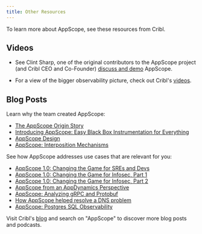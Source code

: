 ```yaml
---
title: Other Resources
---
```


To learn more about AppScope, see these resources from Cribl.

## Videos

- See Clint Sharp, one of the original contributors to the AppScope project (and Cribl CEO and Co-Founder) [discuss and demo](https://vimeo.com/730488487) AppScope.

- For a view of the bigger observability picture, check out Cribl's [videos](https://cribl.io/resources/?category=videos).

## Blog Posts

Learn why the team created AppScope:

- [The AppScope Origin Story](https://cribl.io/blog/the-appscope-origin-story/)  
- [Introducing AppScope: Easy Black Box Instrumentation for Everything](https://cribl.io/blog/introducing-appscope-easy-black-box-instrumentation-for-everything/)
- [AppScope Design](https://cribl.io/blog/appscope-design/)
- [AppScope: Interposition Mechanisms](https://cribl.io/blog/interposition-mechanisms/)

See how AppScope addresses use cases that are relevant for you:

- [AppScope 1.0: Changing the Game for SREs and Devs](https://cribl.io/blog/appscope-1-0-changing-the-game-for-sres-and-devs/)
- [AppScope 1.0: Changing the Game for Infosec, Part 1](https://cribl.io/blog/appscope-1-0-changing-the-game-for-infosec-part-1/)
- [AppScope 1.0: Changing the Game for Infosec, Part 2](https://cribl.io/blog/appscope-1-0-changing-the-game-for-infosec-part-2)
- [AppScope from an AppDynamics Perspective](https://cribl.io/blog/appscope-from-an-appdynamics-perspective/)
- [AppScope: Analyzing gRPC and Protobuf](https://cribl.io/blog/analyzing-grpc-and-protobuf/)
- [How AppScope helped resolve a DNS problem](https://cribl.io/blog/how-appscope-helped-resolve-a-dns-problem/)
- [AppScope: Postgres SQL Observability](https://cribl.io/blog/appscope-postgres-sql-observability/)

Visit Cribl's [blog](https://cribl.io/blog/?s=appscope) and search on "AppScope" to discover more blog posts and podcasts.

